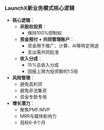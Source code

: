 ### LaunchX新业务模式核心逻辑

- **核心逻辑**：
  - **非股权投资**：
    - 保持100%控制权
  - **资金预付 + 共同管理账户**：
    - 资金用于推广、计算、AI等特定用途
    - 支出需共同批准
  - **收入分成**：
    - 15%总收入分成
    - 回报上限为投资额的1.5倍
- **风险管理**：
  - 避免高利贷
  - 避免非法集资
  - 资金专款专用
- **增长潜力**：
  - 聚焦PMF/MVP
  - MRR与媒体影响力
  - 目标6-8个月

